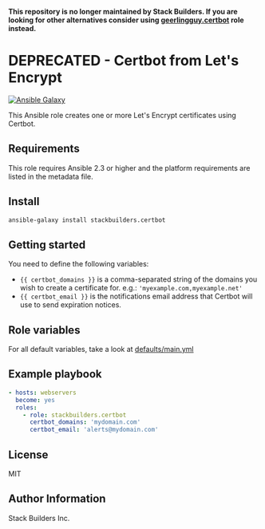 **This repository is no longer maintained by Stack Builders. If you are looking
for other alternatives consider using
[geerlingguy.certbot](https://github.com/geerlingguy/ansible-role-certbot) role
instead.**

DEPRECATED - Certbot from Let's Encrypt
=========
[![Ansible Galaxy](https://img.shields.io/badge/role-stackbuilders.certbot-blue.svg)](https://galaxy.ansible.com/stackbuilders/certbot/)

This Ansible role creates one or more Let's Encrypt certificates using Certbot.

Requirements
------------

This role requires Ansible 2.3 or higher and the platform requirements are listed in the metadata file.

Install
------------

```sh
ansible-galaxy install stackbuilders.certbot
```

Getting started
------------

You need to define the following variables:
- `{{ certbot_domains }}` is a comma-separated string of the domains you wish to create a certificate for. e.g.: `'myexample.com,myexample.net'`
- `{{ certbot_email }}` is the notifications email address that Certbot will use to send expiration notices.

Role variables
--------------

For all default variables, take a look at [defaults/main.yml](defaults/main.yml)

Example playbook
----------------

```yaml
- hosts: webservers
  become: yes
  roles:
    - role: stackbuilders.certbot
      certbot_domains: 'mydomain.com'
      certbot_email: 'alerts@mydomain.com'
```

License
-------

MIT

Author Information
------------------

Stack Builders Inc.
